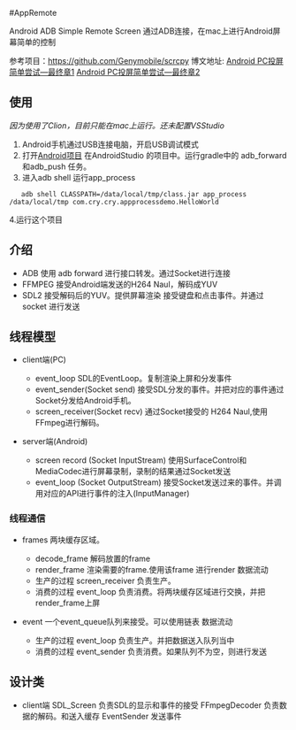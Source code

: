 #AppRemote

Android ADB Simple Remote Screen
通过ADB连接，在mac上进行Android屏幕简单的控制

参考项目：https://github.com/Genymobile/scrcpy
博文地址:
[Android PC投屏简单尝试—最终章1](https://www.jianshu.com/p/06f4b8919991)
[Android PC投屏简单尝试—最终章2](https://www.jianshu.com/p/c2da5174d5f7)

## 使用
*因为使用了Clion，目前只能在mac上运行。还未配置VSStudio*

1. Android手机通过USB连接电脑，开启USB调试模式
2. 打开[Android项目](https://github.com/deepsadness/AppRemote/tree/master/AppProcessDemo)
在AndroidStudio 的项目中。运行gradle中的 adb_forward 和adb_push 任务。
3. 进入adb shell 运行app_process
```
   adb shell CLASSPATH=/data/local/tmp/class.jar app_process /data/local/tmp com.cry.cry.appprocessdemo.HelloWorld
```
4.运行这个项目

## 介绍
- ADB
使用 adb forward 进行接口转发。通过Socket进行连接
- FFMPEG
接受Android端发送的H264 Naul，解码成YUV
- SDL2
接受解码后的YUV。提供屏幕渲染
接受键盘和点击事件。并通过socket 进行发送

## 线程模型
- client端(PC)
    - event_loop
        SDL的EventLoop。复制渲染上屏和分发事件
    - event_sender(Socket send)
        接受SDL分发的事件。并把对应的事件通过Socket分发给Android手机。
    - screen_receiver(Socket recv)
        通过Socket接受的 H264 Naul,使用FFmpeg进行解码。

- server端(Android)
    - screen record (Socket InputStream)
        使用SurfaceControl和MediaCodec进行屏幕录制，录制的结果通过Socket发送
    - event_loop (Socket OutputStream)
        接受Socket发送过来的事件。并调用对应的API进行事件的注入(InputManager)

### 线程通信
- frames
两块缓存区域。
   - decode_frame
        解码放置的frame
   - render_frame
        渲染需要的frame.使用该frame 进行render
数据流动
   - 生产的过程
     screen_receiver 负责生产。
   - 消费的过程
     event_loop 负责消费。将两块缓存区域进行交换，并把render_frame上屏

- event
一个event_queue队列来接受。可以使用链表
数据流动
   - 生产的过程
     event_loop 负责生产。并把数据送入队列当中
   - 消费的过程
     event_sender 负责消费。如果队列不为空，则进行发送

## 设计类
- client端
    SDL_Screen 负责SDL的显示和事件的接受
    FFmpegDecoder 负责数据的解码。和送入缓存
    EventSender 发送事件
